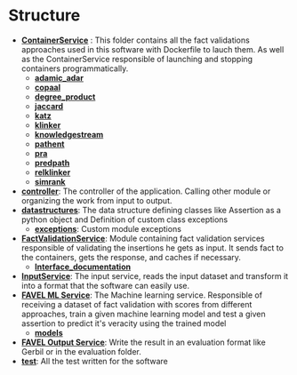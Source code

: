 # Structure
- [**ContainerService**](Software/ContainerService) : This folder contains all the fact validations approaches used in this software with Dockerfile to lauch them. As well as the ContainerService responsible of launching and stopping containers programmatically.
    - [**adamic_adar**](Software/ContainerService/adamic_adar)
    - [**copaal**](Software/ContainerService/copaal)
    - [**degree_product**](Software/ContainerService/degree_product)
    - [**jaccard**](Software/ContainerService/jaccard)
    - [**katz**](Software/ContainerService/katz)
    - [**klinker**](Software/ContainerService/klinker)
    - [**knowledgestream**](Software/ContainerService/knowledgestream)
    - [**pathent**](Software/ContainerService/pathent)
    - [**pra**](Software/ContainerService/pra)
    - [**predpath**](Software/ContainerService/predpath)
    - [**relklinker**](Software/ContainerService/relklinker)
    - [**simrank**](Software/ContainerService/simrank)
- [**controller**](Software/controller): The controller of the application. Calling other module or organizing the work from input to output.
- [**datastructures**](Software/datastructures): The data structure defining classes like Assertion as a python object and Definition of custom class exceptions
    - [**exceptions**](Software/datastructures/exceptions): Custom module exceptions
- [**FactValidationService**](Software/FactValidationService): Module containing fact validation services responsible of validating the insertions he gets as input. It sends fact to the containers, gets the response, and caches if necessary.
    - [**Interface_documentation**](Software/FactValidationService/Interface_documentation)
- [**InputService**](Software/InputService): The input service, reads the input dataset and transform it into a format that the software can easily use.
- [**FAVEL ML Service**](Software/MLService): The Machine learning service. Responsible of receiving a dataset of fact validation with scores from different approaches, train a given machine learning model and test a given assertion to predict it's veracity using the trained model
    - [**models**](Software/MLService/models)
- [**FAVEL Output Service**](Software/OutputService): Write the result in an evaluation format like Gerbil or in the evaluation folder.
- [**test**](Software/test): All the test written for the software